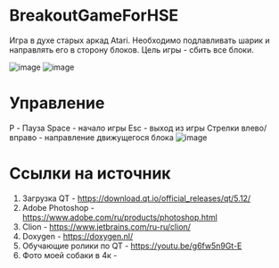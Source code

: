 # BreakoutGameForHSE
Игра в духе старых аркад Atari. Необходимо подлавливать шарик и направлять его в сторону блоков. Цель игры - сбить все блоки.

![image](https://user-images.githubusercontent.com/90404785/173197730-59343827-7372-4ed5-92a7-33f434eb69ae.png)
![image](https://user-images.githubusercontent.com/90404785/173197916-e098fb23-f8f0-40a4-a84c-86e6a122dd09.png)

# Управление
P - Пауза
Space - начало игры
Esc - выход из игры
Стрелки влево/вправо - направление движущегося блока
![image](https://user-images.githubusercontent.com/90404785/173197895-db493113-648d-4f21-a347-551f448b2512.png)

# Ссылки на источник
1. Загрузка QT - https://download.qt.io/official_releases/qt/5.12/
2. Adobe Photoshop - https://www.adobe.com/ru/products/photoshop.html
3. Clion - https://www.jetbrains.com/ru-ru/clion/
4. Doxygen - https://doxygen.nl/
5. Обучающие ролики по QT - https://youtu.be/g6fw5n9Gt-E
6. Фото моей собаки в 4к -
